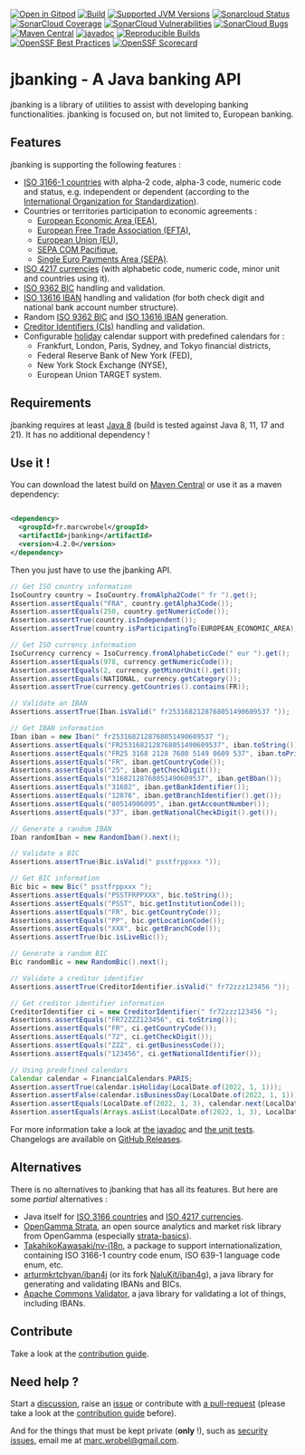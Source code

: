 [![Open in Gitpod](https://img.shields.io/badge/Gitpod-Ready--to--Code-blue?logo=gitpod)](https://gitpod.io/#https://github.com/marcwrobel/jbanking/)
[![Build](https://github.com/marcwrobel/jbanking/workflows/build/badge.svg)](https://github.com/marcwrobel/jbanking/actions)
[![Supported JVM Versions](https://img.shields.io/badge/JVM-8--21-brightgreen.svg?logo=openjdk)](https://github.com/marcwrobel/jbanking/actions/workflows/build.yml)
[![Sonarcloud Status](https://sonarcloud.io/api/project_badges/measure?project=fr.marcwrobel:jbanking&metric=alert_status)](https://sonarcloud.io/dashboard?id=fr.marcwrobel:jbanking)
[![SonarCloud Coverage](https://sonarcloud.io/api/project_badges/measure?project=fr.marcwrobel:jbanking&metric=coverage)](https://sonarcloud.io/dashboard?id=fr.marcwrobel:jbanking)
[![SonarCloud Vulnerabilities](https://sonarcloud.io/api/project_badges/measure?project=fr.marcwrobel:jbanking&metric=vulnerabilities)](https://sonarcloud.io/dashboard?id=fr.marcwrobel:jbanking)
[![SonarCloud Bugs](https://sonarcloud.io/api/project_badges/measure?project=fr.marcwrobel:jbanking&metric=bugs)](https://sonarcloud.io/dashboard?id=fr.marcwrobel:jbanking)
[![Maven Central](https://img.shields.io/maven-central/v/fr.marcwrobel/jbanking.svg?logo=apache-maven&label=Maven%20Central)](https://central.sonatype.com/artifact/fr.marcwrobel/jbanking)
[![javadoc](https://javadoc.io/badge2/fr.marcwrobel/jbanking/javadoc.svg)](https://javadoc.io/doc/fr.marcwrobel/jbanking)
[![Reproducible Builds](https://img.shields.io/badge/Reproducible_Builds-ok-success)](https://github.com/jvm-repo-rebuild/reproducible-central#fr.marcwrobel:jbanking)
[![OpenSSF Best Practices](https://bestpractices.coreinfrastructure.org/projects/6217/badge)](https://bestpractices.coreinfrastructure.org/projects/6217)
[![OpenSSF Scorecard](https://api.securityscorecards.dev/projects/github.com/marcwrobel/jbanking/badge)](https://deps.dev/maven/fr.marcwrobel%3Ajbanking)

# jbanking - A Java banking API

jbanking is a library of utilities to assist with developing banking functionalities. jbanking is focused on, but not
limited to, European banking.

## Features

jbanking is supporting the following features :

* [ISO 3166-1 countries](https://wikipedia.org/wiki/ISO_3166-1) with alpha-2 code, alpha-3 code, numeric code and
  status, e.g. independent or dependent (according to the
  [International Organization for Standardization](https://www.iso.org)).
* Countries or territories participation to economic agreements :
  * [European Economic Area (EEA)](https://wikipedia.org/wiki/European_Economic_Area),
  * [European Free Trade Association (EFTA)](https://wikipedia.org/wiki/European_Free_Trade_Association),
  * [European Union (EU)](https://en.wikipedia.org/wiki/European_Union),
  * [SEPA COM Pacifique](https://www.cfonb.org/Default.aspx?lid=1&rid=122&rvid=239),
  * [Single Euro Payments Area (SEPA)](https://wikipedia.org/wiki/Single_Euro_Payments_Area).
* [ISO 4217 currencies](https://wikipedia.org/wiki/ISO_4217) (with alphabetic code, numeric code, minor unit and
  countries using it).
* [ISO 9362 BIC](https://wikipedia.org/wiki/Bank_Identifier_Code) handling and validation.
* [ISO 13616 IBAN](https://wikipedia.org/wiki/International_Bank_Account_Number) handling and validation (for both
  check digit and national bank account number structure).
* Random [ISO 9362 BIC](https://wikipedia.org/wiki/Bank_Identifier_Code) and
  [ISO 13616 IBAN](https://wikipedia.org/wiki/International_Bank_Account_Number) generation.
* [Creditor Identifiers (CIs)](https://www.europeanpaymentscouncil.eu/document-library/guidance-documents/creditor-identifier-overview)
  handling and validation.
* Configurable [holiday](https://wikipedia.org/wiki/Holiday) calendar support with predefined calendars for :
  * Frankfurt, London, Paris, Sydney, and Tokyo financial districts,
  * Federal Reserve Bank of New York (FED),
  * New York Stock Exchange (NYSE),
  * European Union TARGET system.

## Requirements

jbanking requires at least [Java 8](https://adoptium.net/) (build is tested against Java 8, 11, 17 and 21). It has no
additional dependency !

## Use it !

You can download the latest build on [Maven Central](https://search.maven.org/artifact/fr.marcwrobel/jbanking) or use it
as a maven dependency:

```xml

<dependency>
  <groupId>fr.marcwrobel</groupId>
  <artifactId>jbanking</artifactId>
  <version>4.2.0</version>
</dependency>
```

Then you just have to use the jbanking API.

```java
// Get ISO country information
IsoCountry country = IsoCountry.fromAlpha2Code(" fr ").get();
Assertion.assertEquals("FRA", country.getAlpha3Code());
Assertion.assertEquals(250, country.getNumericCode());
Assertion.assertTrue(country.isIndependent());
Assertion.assertTrue(country.isParticipatingTo(EUROPEAN_ECONOMIC_AREA));

// Get ISO currency information
IsoCurrency currency = IsoCurrency.fromAlphabeticCode(" eur ").get();
Assertion.assertEquals(978, currency.getNumericCode());
Assertion.assertEquals(2, currency.getMinorUnit().get());
Assertion.assertEquals(NATIONAL, currency.getCategory());
Assertion.assertTrue(currency.getCountries().contains(FR));

// Validate an IBAN
Assertions.assertTrue(Iban.isValid(" fr2531682128768051490609537 "));

// Get IBAN information
Iban iban = new Iban(" fr2531682128768051490609537 ");
Assertions.assertEquals("FR2531682128768051490609537", iban.toString());
Assertions.assertEquals("FR25 3168 2128 7680 5149 0609 537", iban.toPrintableString());
Assertions.assertEquals("FR", iban.getCountryCode());
Assertions.assertEquals("25", iban.getCheckDigit());
Assertions.assertEquals("31682128768051490609537", iban.getBban());
Assertions.assertEquals("31682", iban.getBankIdentifier());
Assertions.assertEquals("12876", iban.getBranchIdentifier().get());
Assertions.assertEquals("80514906095", iban.getAccountNumber());
Assertions.assertEquals("37", iban.getNationalCheckDigit().get());

// Generate a random IBAN
Iban randomIban = new RandomIban().next();

// Validate a BIC
Assertions.assertTrue(Bic.isValid(" psstfrppxxx "));

// Get BIC information
Bic bic = new Bic(" psstfrppxxx ");
Assertions.assertEquals("PSSTFRPPXXX", bic.toString());
Assertions.assertEquals("PSST", bic.getInstitutionCode());
Assertions.assertEquals("FR", bic.getCountryCode());
Assertions.assertEquals("PP", bic.getLocationCode());
Assertions.assertEquals("XXX", bic.getBranchCode());
Assertions.assertTrue(bic.isLiveBic());

// Generate a random BIC
Bic randomBic = new RandomBic().next();

// Validate a creditor identifier
Assertions.assertTrue(CreditorIdentifier.isValid(" fr72zzz123456 "));

// Get creditor identifier information
CreditorIdentifier ci = new CreditorIdentifier(" fr72zzz123456 ");
Assertions.assertEquals("FR72ZZZ123456", ci.toString());
Assertions.assertEquals("FR", ci.getCountryCode());
Assertions.assertEquals("72", ci.getCheckDigit());
Assertions.assertEquals("ZZZ", ci.getBusinessCode());
Assertions.assertEquals("123456", ci.getNationalIdentifier());

// Using predefined calendars
Calendar calendar = FinancialCalendars.PARIS;
Assertion.assertTrue(calendar.isHoliday(LocalDate.of(2022, 1, 1)));
Assertion.assertFalse(calendar.isBusinessDay(LocalDate.of(2022, 1, 1)));
Assertion.assertEquals(LocalDate.of(2022, 1, 3), calendar.next(LocalDate.of(2022, 1, 1)));
Assertion.assertEquals(Arrays.asList(LocalDate.of(2022, 1, 3), LocalDate.of(2022, 1, 4)), calendar.businessDaysWithin(LocalDate.of(2022, 1, 1), LocalDate.of(2022, 1, 4)));
```

For more information take a look at [the javadoc](https://javadoc.io/doc/fr.marcwrobel/jbanking) and
[the unit tests](/src/test/java/fr/marcwrobel/jbanking). Changelogs are available on
[GitHub Releases](https://github.com/marcwrobel/jbanking/releases).

## Alternatives

There is no alternatives to jbanking that has all its features. But here are some _partial_ alternatives :

- Java itself for [ISO 3166 countries](https://docs.oracle.com/javase/8/docs/api/java/util/Locale.html)
  and [ISO 4217 currencies](https://docs.oracle.com/javase/8/docs/api/java/util/Currency.html).
- [OpenGamma Strata](https://github.com/OpenGamma/Strata), an open source analytics and market risk library from
  OpenGamma (especially [strata-basics](https://github.com/OpenGamma/Strata/tree/main/modules/basics)).
- [TakahikoKawasaki/nv-i18n](https://github.com/TakahikoKawasaki/nv-i18n), a package to support internationalization,
  containing ISO 3166-1 country code enum, ISO 639-1 language code enum, etc.
- [arturmkrtchyan/iban4j](https://github.com/arturmkrtchyan/iban4j) (or its fork
  [NaluKit/iban4g](https://github.com/NaluKit/iban4g)), a java library for generating and validating IBANs and BICs.
- [Apache Commons Validator](https://commons.apache.org/proper/commons-validator/), a java library for validating a lot
  of things, including IBANs.

## Contribute

Take a look at the [contribution guide](CONTRIBUTING.md).

## Need help ?

Start a [discussion](https://github.com/marcwrobel/jbanking/discussions),
raise an [issue](https://github.com/marcwrobel/jbanking/issues?sort=created&direction=desc&state=open)
or contribute with [a pull-request](https://github.com/marcwrobel/jbanking/pulls) (please take a look at the
[contribution guide](CONTRIBUTING.md) before).

And for the things that must be kept private (**only** !), such as [security issues](/SECURITY.md), email me at
[marc.wrobel@gmail.com](mailto:marc.wrobel@gmail.com).
